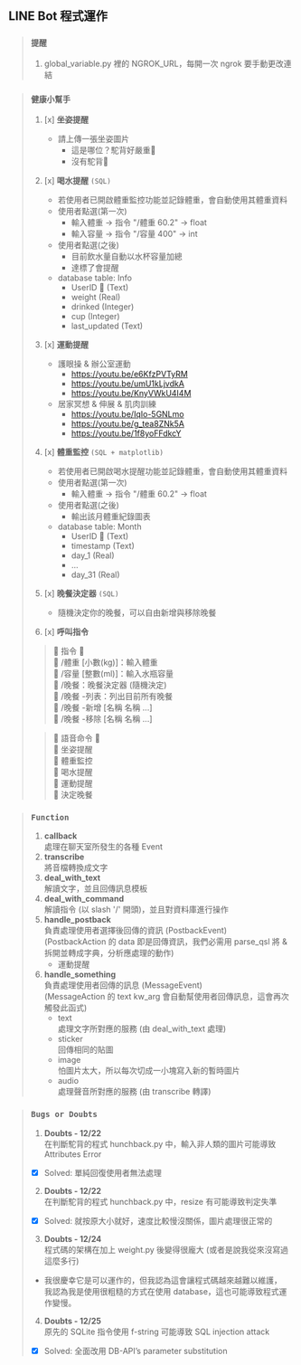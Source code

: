 ## **LINE Bot 程式運作**

> ### **`提醒`**
> 1. global_variable.py 裡的 NGROK_URL，每開一次 ngrok 要手動更改連結


> ### **`健康小幫手`**
>
> 1. [x] **坐姿提醒**
>    * 請上傳一張坐姿圖片
>        * 這是哪位？駝背好嚴重🤔
>        * 沒有駝背🤗
>
> 2. [x] **喝水提醒** `(SQL)`
>    * 若使用者已開啟體重監控功能並記錄體重，會自動使用其體重資料
>    * 使用者點選(第一次)
>        * 輸入體重 -> 指令 "/體重 60.2" -> float
>        * 輸入容量 -> 指令 "/容量 400" -> int
>    * 使用者點選(之後)
>        * 目前飲水量自動以水杯容量加總
>        * 達標了會提醒
>    * database table: Info
>        * UserID 🔑 (Text)
>        * weight (Real)
>        * drinked (Integer)
>        * cup (Integer)
>        * last_updated (Text)
>
> 3. [x] **運動提醒**
>    * 護眼操 & 辦公室運動
>        * https://youtu.be/e6KfzPVTyRM
>        * https://youtu.be/umU1kLjvdkA
>        * https://youtu.be/KnyVWkU4I4M
>    * 居家冥想 & 伸展 & 肌肉訓練
>        * https://youtu.be/IqIo-5GNLmo
>        * https://youtu.be/g_tea8ZNk5A
>        * https://youtu.be/1f8yoFFdkcY
>
> 4. [x] **體重監控** `(SQL + matplotlib)`
>    * 若使用者已開啟喝水提醒功能並記錄體重，會自動使用其體重資料
>    * 使用者點選(第一次)
>        * 輸入體重 -> 指令 "/體重 60.2" -> float
>    * 使用者點選(之後)
>        * 輸出該月體重紀錄圖表
>    * database table: Month
>        * UserID 🔑 (Text)
>        * timestamp (Text)
>        * day_1 (Real)
>        * ...
>        * day_31 (Real)
> 5. [x] **晚餐決定器** `(SQL)`
>    * 隨機決定你的晚餐，可以自由新增與移除晚餐
>
> 6. [x] **呼叫指令**
>> 🤖 指令 🤖\
>  🔰 /體重 [小數(kg)]：輸入體重\
>  🔰 /容量 [整數(ml)]：輸入水瓶容量\
>  🔰 /晚餐：晚餐決定器 (隨機決定)\
>  🔰 /晚餐 -列表：列出目前所有晚餐\
>  🔰 /晚餐 -新增 [名稱 名稱 ...]\
>  🔰 /晚餐 -移除 [名稱 名稱 ...]
>
>> 🤖 語音命令 🤖\
>  🔰 坐姿提醒\
>  🔰 體重監控\
>  🔰 喝水提醒\
>  🔰 運動提醒\
>  🔰 決定晚餐
>


> ### **`Function`**
>
> 1. **callback** \
>    處理在聊天室所發生的各種 Event
> 2. **transcribe** \
>    將音檔轉換成文字
> 3. **deal_with_text** \
>    解讀文字，並且回傳訊息模板
> 4. **deal_with_command** \
>    解讀指令 (以 slash '/' 開頭)，並且對資料庫進行操作
> 5. **handle_postback** \
>    負責處理使用者選擇後回傳的資訊 (PostbackEvent) \
>    (PostbackAction 的 data 即是回傳資訊，我們必需用 parse_qsl 將 & 拆開並轉成字典，分析應處理的動作)
>     * 運動提醒
> 6. **handle_something** \
>    負責處理使用者回傳的訊息 (MessageEvent) \
>    (MessageAction 的 text kw_arg 會自動幫使用者回傳訊息，這會再次觸發此函式)
>     * text \
>         處理文字所對應的服務 (由 deal_with_text 處理)
>     * sticker \
>         回傳相同的貼圖
>     * image \
>         怕圖片太大，所以每次切成一小塊寫入新的暫時圖片
>     * audio \
>         處理聲音所對應的服務 (由 transcribe 轉譯)


> ### **`Bugs or Doubts`**
> 1. **Doubts - 12/22** \
> 在判斷駝背的程式 hunchback.py 中，輸入非人類的圖片可能導致 Attributes Error
> - [x] Solved: 單純回復使用者無法處理
> 2. **Doubts - 12/22**\
> 在判斷駝背的程式 hunchback.py 中，resize 有可能導致判定失準
> - [x] Solved: 就按原大小就好，速度比較慢沒關係，圖片處理很正常的
> 3. **Doubts - 12/24** \
> 程式碼的架構在加上 weight.py 後變得很龐大 (或者是說我從來沒寫過這麼多行)
> - 我很慶幸它是可以運作的，但我認為這會讓程式碼越來越難以維護，\
>   我認為我是使用很粗糙的方式在使用 database，這也可能導致程式運作變慢。
> 4. **Doubts - 12/25** \
> 原先的 SQLite 指令使用 f-string 可能導致 SQL injection attack
> - [x] Solved: 全面改用 DB-API’s parameter substitution
